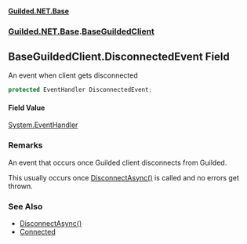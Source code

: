 
#### [Guilded.NET.Base](Guilded_NET_Base 'Guilded.NET.Base')
### [Guilded.NET.Base](Guilded_NET_Base#Guilded_NET_Base 'Guilded.NET.Base').[BaseGuildedClient](BaseGuildedClient 'Guilded.NET.Base.BaseGuildedClient')
## BaseGuildedClient.DisconnectedEvent Field

An event when client gets disconnected
```csharp
protected EventHandler DisconnectedEvent;
```


#### Field Value
[System.EventHandler](https://docs.microsoft.com/en-us/dotnet/api/System.EventHandler 'System.EventHandler')

### Remarks
  
An event that occurs once Guilded client disconnects from Guilded.  
  
This usually occurs once [DisconnectAsync()](BaseGuildedClient_DisconnectAsync() 'Guilded.NET.Base.BaseGuildedClient.DisconnectAsync()') is called and no errors get thrown.

### See Also
- [DisconnectAsync()](BaseGuildedClient_DisconnectAsync() 'Guilded.NET.Base.BaseGuildedClient.DisconnectAsync()')
- [Connected](BaseGuildedClient_Connected 'Guilded.NET.Base.BaseGuildedClient.Connected')